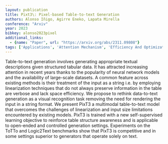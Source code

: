 ```yaml
---
layout: publication
title: Pixt3\: Pixel-based Table-to-text Generation
authors: Alonso Iñigo, Agirre Eneko, Lapata Mirella
conference: "Arxiv"
year: 2023
bibkey: alonso2023pixel
additional_links:
  - {name: "Paper", url: "https://arxiv.org/abs/2311.09808"}
tags: ['Applications', 'Attention Mechanism', 'Efficiency And Optimization', 'Language Modeling', 'Model Architecture', 'Multimodal Models', 'Pretraining Methods', 'Training Techniques']
---
```

Table-to-text generation involves generating appropriate textual descriptions given structured tabular data. It has attracted increasing attention in recent years thanks to the popularity of neural network models and the availability of large-scale datasets. A common feature across existing methods is their treatment of the input as a string i.e. by employing linearization techniques that do not always preserve information in the table are verbose and lack space efficiency. We propose to rethink data-to-text generation as a visual recognition task removing the need for rendering the input in a string format. We present PixT3 a multimodal table-to-text model that overcomes the challenges of linearization and input size limitations encountered by existing models. PixT3 is trained with a new self-supervised learning objective to reinforce table structure awareness and is applicable to open-ended and controlled generation settings. Experiments on the ToTTo and Logic2Text benchmarks show that PixT3 is competitive and in some settings superior to generators that operate solely on text.

